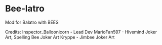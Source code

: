 # Bee-latro
Mod for Balatro with BEES







Credits:
Inspector_Balloonicorn - Lead Dev
MarioFan597 - Hivemind Joker Art, Spelling Bee Joker Art
Kryppe - Jimbee Joker Art
